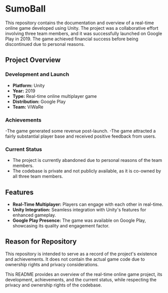 # SumoBall

This repository contains the documentation and overview of a real-time online game developed using Unity. The project was a collaborative effort involving three team members, and it was successfully launched on Google Play in 2019. The game achieved financial success before being discontinued due to personal reasons.

## Project Overview

### Development and Launch
- **Platform:** Unity
- **Year:** 2019
- **Type:** Real-time online multiplayer game
- **Distribution:** Google Play
- **Team:** ViWaRe

### Achievements
-The game generated some revenue post-launch.
-The game attracted a fairly substantial player base and received positive feedback from users.

### Current Status
- The project is currently abandoned due to personal reasons of the team members.
- The codebase is private and not publicly available, as it is co-owned by all three team members.

## Features
- **Real-Time Multiplayer:** Players can engage with each other in real-time.
- **Unity Integration:** Seamless integration with Unity's features for enhanced gameplay.
- **Google Play Presence:** The game was available on Google Play, showcasing its quality and engagement factor.

## Reason for Repository

This repository is intended to serve as a record of the project's existence and achievements. It does not contain the actual game code due to ownership rights and privacy considerations.

This README provides an overview of the real-time online game project, its development, achievements, and the current status, while respecting the privacy and ownership rights of the codebase.
